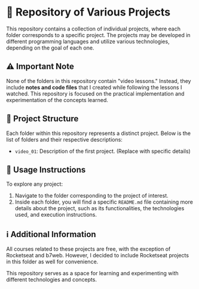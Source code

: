# 📂 Repository of Various Projects

This repository contains a collection of individual projects, where each folder corresponds to a specific project. The projects may be developed in different programming languages and utilize various technologies, depending on the goal of each one.

## **⚠️ Important Note**
None of the folders in this repository contain "video lessons." Instead, they include **notes and code files** that I created while following the lessons I watched. This repository is focused on the practical implementation and experimentation of the concepts learned.

## **📁 Project Structure**
Each folder within this repository represents a distinct project. Below is the list of folders and their respective descriptions:

- `video_01`: Description of the first project. (Replace with specific details)

## **🔧 Usage Instructions**
To explore any project:

1. Navigate to the folder corresponding to the project of interest.  
2. Inside each folder, you will find a specific `README.md` file containing more details about the project, such as its functionalities, the technologies used, and execution instructions.

## **ℹ️ Additional Information**
All courses related to these projects are free, with the exception of Rocketseat and b7web. However, I decided to include Rocketseat projects in this folder as well for convenience.

This repository serves as a space for learning and experimenting with different technologies and concepts.

